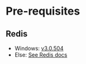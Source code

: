 # Pre-requisites

## Redis

- Windows: [v3.0.504](https://github.com/MSOpenTech/redis/releases/tag/win-3.0.504)
- Else: [See Redis docs](https://redis.io/download#installation)